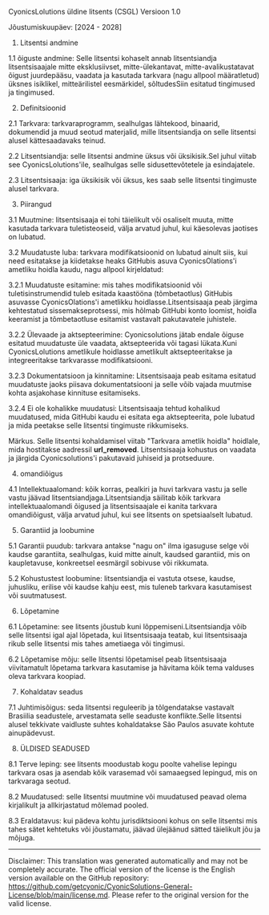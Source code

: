 CyonicsLolutions üldine litsents (CSGL)
Versioon 1.0

Jõustumiskuupäev: [2024 - 2028]

1. Litsentsi andmine

1.1 õiguste andmine: Selle litsentsi kohaselt annab litsentsiandja litsentsisaajale mitte eksklusiivset, mitte-ülekantavat, mitte-avalikustatavat õigust juurdepääsu, vaadata ja kasutada tarkvara (nagu allpool määratletud) üksnes isiklikel, mitteärilistel eesmärkidel, sõltudesSiin esitatud tingimused ja tingimused.

2. Definitsioonid

2.1 Tarkvara: tarkvaraprogramm, sealhulgas lähtekood, binaarid, dokumendid ja muud seotud materjalid, mille litsentsiandja on selle litsentsi alusel kättesaadavaks teinud.

2.2 Litsentsiandja: selle litsentsi andmine üksus või üksikisik.Sel juhul viitab see CyonicsLolutions'ile, sealhulgas selle sidusettevõtetele ja esindajatele.

2.3 Litsentsisaaja: iga üksikisik või üksus, kes saab selle litsentsi tingimuste alusel tarkvara.

3. Piirangud

3.1 Muutmine: litsentsisaaja ei tohi täielikult või osaliselt muuta, mitte kasutada tarkvara tuletisteoseid, välja arvatud juhul, kui käesolevas jaotises on lubatud.

3.2 Muudatuste luba: tarkvara modifikatsioonid on lubatud ainult siis, kui need esitatakse ja kiidetakse heaks GitHubis asuva CyonicsOlations'i ametliku hoidla kaudu, nagu allpool kirjeldatud:

3.2.1 Muudatuste esitamine: mis tahes modifikatsioonid või tuletisinstrumendid tuleb esitada kaastööna (tõmbetaotlus) GitHubis asuvasse CyonicsOlations'i ametlikku hoidlasse.Litsentsisaaja peab järgima kehtestatud sissemakseprotsessi, mis hõlmab GitHubi konto loomist, hoidla keeramist ja tõmbetaotluse esitamist vastavalt pakutavatele juhistele.

3.2.2 Ülevaade ja aktsepteerimine: Cyonicsolutions jätab endale õiguse esitatud muudatuste üle vaadata, aktsepteerida või tagasi lükata.Kuni CyonicsLolutions ametlikule hoidlasse ametlikult aktsepteeritakse ja integreeritakse tarkvarasse modifikatsiooni.

3.2.3 Dokumentatsioon ja kinnitamine: Litsentsisaaja peab esitama esitatud muudatuste jaoks piisava dokumentatsiooni ja selle võib vajada muutmise kohta asjakohase kinnituse esitamiseks.

3.2.4 Ei ole kohalikke muudatusi: Litsentsisaaja tehtud kohalikud muudatused, mida GitHubi kaudu ei esitata ega aktsepteerita, pole lubatud ja mida peetakse selle litsentsi tingimuste rikkumiseks.

Märkus. Selle litsentsi kohaldamisel viitab "Tarkvara ametlik hoidla" hoidlale, mida hostitakse aadressil __url_removed__. Litsentsisaaja kohustus on vaadata ja järgida Cyonicsolutions'i pakutavaid juhiseid ja protseduure.

4. omandiõigus

4.1 Intellektuaalomand: kõik korras, pealkiri ja huvi tarkvara vastu ja selle vastu jäävad litsentsiandjaga.Litsentsiandja säilitab kõik tarkvara intellektuaalomandi õigused ja litsentsisaajale ei kanita tarkvara omandiõigust, välja arvatud juhul, kui see litsents on spetsiaalselt lubatud.

5. Garantiid ja loobumine

5.1 Garantii puudub: tarkvara antakse "nagu on" ilma igasuguse selge või kaudse garantiita, sealhulgas, kuid mitte ainult, kaudsed garantiid, mis on kaupletavuse, konkreetsel eesmärgil sobivuse või rikkumata.

5.2 Kohustustest loobumine: litsentsiandja ei vastuta otsese, kaudse, juhusliku, erilise või kaudse kahju eest, mis tuleneb tarkvara kasutamisest või suutmatusest.

6. Lõpetamine

6.1 Lõpetamine: see litsents jõustub kuni lõppemiseni.Litsentsiandja võib selle litsentsi igal ajal lõpetada, kui litsentsisaaja teatab, kui litsentsisaaja rikub selle litsentsi mis tahes ametiaega või tingimusi.

6.2 Lõpetamise mõju: selle litsentsi lõpetamisel peab litsentsisaaja viivitamatult lõpetama tarkvara kasutamise ja hävitama kõik tema valduses oleva tarkvara koopiad.

7. Kohaldatav seadus

7.1 Juhtimisõigus: seda litsentsi reguleerib ja tõlgendatakse vastavalt Brasiilia seadustele, arvestamata selle seaduste konflikte.Selle litsentsi alusel tekkivate vaidluste suhtes kohaldatakse São Paulos asuvate kohtute ainupädevust.

8. ÜLDISED SEADUSED

8.1 Terve leping: see litsents moodustab kogu poolte vahelise lepingu tarkvara osas ja asendab kõik varasemad või samaaegsed lepingud, mis on tarkvaraga seotud.

8.2 Muudatused: selle litsentsi muutmine või muudatused peavad olema kirjalikult ja allkirjastatud mõlemad pooled.

8.3 Eraldatavus: kui pädeva kohtu jurisdiktsiooni kohus on selle litsentsi mis tahes sätet kehtetuks või jõustamatu, jäävad ülejäänud sätted täielikult jõu ja mõjuga.

---
Disclaimer: This translation was generated automatically and may not be completely accurate. The official version of the license is the English version available on the GitHub repository: https://github.com/getcyonic/CyonicSolutions-General-License/blob/main/license.md. Please refer to the original version for the valid license.